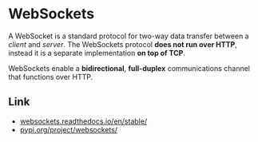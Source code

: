 # WebSockets
A WebSocket is a standard protocol for two-way data transfer between a *client* and *server*. The WebSockets protocol **does not run over HTTP**, instead it is a separate implementation **on top of TCP**.

WebSockets enable a **bidirectional**, **full-duplex** communications channel that functions over HTTP.

## Link
- [websockets.readthedocs.io/en/stable/](https://websockets.readthedocs.io/en/stable/)
- [pypi.org/project/websockets/](https://pypi.org/project/websockets/)